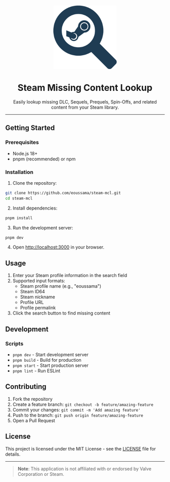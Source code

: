 <p align=center>
   <img width=200 src="public/logo-large.png">
</p>
<h1 align=center>Steam Missing Content Lookup</h1>

<p align=center>
Easily lookup missing DLC, Sequels, Prequels, Spin-Offs, and related content from your Steam library.
</p>

---

## Getting Started

### Prerequisites

- Node.js 18+ 
- pnpm (recommended) or npm

### Installation

1. Clone the repository:
```bash
git clone https://github.com/eoussama/steam-mcl.git
cd steam-mcl
```

2. Install dependencies:
```bash
pnpm install
```

3. Run the development server:
```bash
pnpm dev
```

4. Open [http://localhost:3000](http://localhost:3000) in your browser.

## Usage

1. Enter your Steam profile information in the search field
2. Supported input formats:
   - Steam profile name (e.g., "eoussama")
   - Steam ID64
   - Steam nickname
   - Profile URL
   - Profile permalink
3. Click the search button to find missing content

## Development

### Scripts

- `pnpm dev` - Start development server
- `pnpm build` - Build for production
- `pnpm start` - Start production server
- `pnpm lint` - Run ESLint

## Contributing

1. Fork the repository
2. Create a feature branch: `git checkout -b feature/amazing-feature`
3. Commit your changes: `git commit -m 'Add amazing feature'`
4. Push to the branch: `git push origin feature/amazing-feature`
5. Open a Pull Request

## License

This project is licensed under the MIT License - see the [LICENSE](LICENSE) file for details.

---

> **Note**: This application is not affiliated with or endorsed by Valve Corporation or Steam.
